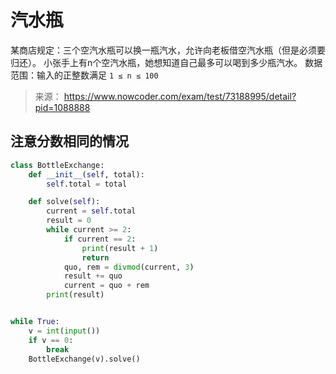 # 汽水瓶
某商店规定：三个空汽水瓶可以换一瓶汽水，允许向老板借空汽水瓶（但是必须要归还）。
小张手上有n个空汽水瓶，她想知道自己最多可以喝到多少瓶汽水。
数据范围：输入的正整数满足 `1 ≤ n ≤ 100`
> 来源： https://www.nowcoder.com/exam/test/73188995/detail?pid=1088888

## 注意分数相同的情况
```python
class BottleExchange:
    def __init__(self, total):
        self.total = total

    def solve(self):
        current = self.total
        result = 0
        while current >= 2:
            if current == 2:
                print(result + 1)
                return
            quo, rem = divmod(current, 3)
            result += quo
            current = quo + rem
        print(result)


while True:
    v = int(input())
    if v == 0:
        break
    BottleExchange(v).solve()
```